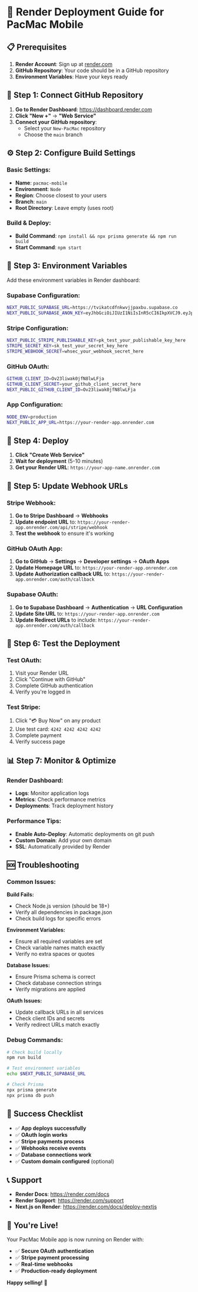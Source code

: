 # 🚀 Render Deployment Guide for PacMac Mobile

## 📋 **Prerequisites**

1. **Render Account**: Sign up at [render.com](https://render.com)
2. **GitHub Repository**: Your code should be in a GitHub repository
3. **Environment Variables**: Have your keys ready

## 🔧 **Step 1: Connect GitHub Repository**

1. **Go to Render Dashboard**: https://dashboard.render.com
2. **Click "New +"** → **"Web Service"**
3. **Connect your GitHub repository**:
   - Select your `New-PacMac` repository
   - Choose the `main` branch

## ⚙️ **Step 2: Configure Build Settings**

### **Basic Settings:**
- **Name**: `pacmac-mobile`
- **Environment**: `Node`
- **Region**: Choose closest to your users
- **Branch**: `main`
- **Root Directory**: Leave empty (uses root)

### **Build & Deploy:**
- **Build Command**: `npm install && npx prisma generate && npm run build`
- **Start Command**: `npm start`

## 🔑 **Step 3: Environment Variables**

Add these environment variables in Render dashboard:

### **Supabase Configuration:**
```bash
NEXT_PUBLIC_SUPABASE_URL=https://tvikatcdfnkwvjjpaxbu.supabase.co
NEXT_PUBLIC_SUPABASE_ANON_KEY=eyJhbGciOiJIUzI1NiIsInR5cCI6IkpXVCJ9.eyJpc3MiOiJzdXBhYmFzZSIsInJlZiI6InR2aWthdGNkZm5rd3ZqanBheGJ1Iiwicm9sZSI6ImFub24iLCJpYXQiOjE3NTc0MDMxMzgsImV4cCI6MjA3Mjk3OTEzOH0.4NmsPSyWrwy7B2wQ1HEAXLr-2ccVPAg5gnGzFsElU24
```

### **Stripe Configuration:**
```bash
NEXT_PUBLIC_STRIPE_PUBLISHABLE_KEY=pk_test_your_publishable_key_here
STRIPE_SECRET_KEY=sk_test_your_secret_key_here
STRIPE_WEBHOOK_SECRET=whsec_your_webhook_secret_here
```

### **GitHub OAuth:**
```bash
GITHUB_CLIENT_ID=Ov23liwak0jfN8lwLFja
GITHUB_CLIENT_SECRET=your_github_client_secret_here
NEXT_PUBLIC_GITHUB_CLIENT_ID=Ov23liwak0jfN8lwLFja
```

### **App Configuration:**
```bash
NODE_ENV=production
NEXT_PUBLIC_APP_URL=https://your-render-app.onrender.com
```

## 🚀 **Step 4: Deploy**

1. **Click "Create Web Service"**
2. **Wait for deployment** (5-10 minutes)
3. **Get your Render URL**: `https://your-app-name.onrender.com`

## 🔗 **Step 5: Update Webhook URLs**

### **Stripe Webhook:**
1. **Go to Stripe Dashboard** → **Webhooks**
2. **Update endpoint URL** to: `https://your-render-app.onrender.com/api/stripe/webhook`
3. **Test the webhook** to ensure it's working

### **GitHub OAuth App:**
1. **Go to GitHub** → **Settings** → **Developer settings** → **OAuth Apps**
2. **Update Homepage URL** to: `https://your-render-app.onrender.com`
3. **Update Authorization callback URL** to: `https://your-render-app.onrender.com/auth/callback`

### **Supabase OAuth:**
1. **Go to Supabase Dashboard** → **Authentication** → **URL Configuration**
2. **Update Site URL** to: `https://your-render-app.onrender.com`
3. **Update Redirect URLs** to include: `https://your-render-app.onrender.com/auth/callback`

## 🧪 **Step 6: Test the Deployment**

### **Test OAuth:**
1. Visit your Render URL
2. Click "Continue with GitHub"
3. Complete GitHub authentication
4. Verify you're logged in

### **Test Stripe:**
1. Click "💳 Buy Now" on any product
2. Use test card: `4242 4242 4242 4242`
3. Complete payment
4. Verify success page

## 📊 **Step 7: Monitor & Optimize**

### **Render Dashboard:**
- **Logs**: Monitor application logs
- **Metrics**: Check performance metrics
- **Deployments**: Track deployment history

### **Performance Tips:**
- **Enable Auto-Deploy**: Automatic deployments on git push
- **Custom Domain**: Add your own domain
- **SSL**: Automatically provided by Render

## 🆘 **Troubleshooting**

### **Common Issues:**

**Build Fails:**
- Check Node.js version (should be 18+)
- Verify all dependencies in package.json
- Check build logs for specific errors

**Environment Variables:**
- Ensure all required variables are set
- Check variable names match exactly
- Verify no extra spaces or quotes

**Database Issues:**
- Ensure Prisma schema is correct
- Check database connection strings
- Verify migrations are applied

**OAuth Issues:**
- Update callback URLs in all services
- Check client IDs and secrets
- Verify redirect URLs match exactly

### **Debug Commands:**
```bash
# Check build locally
npm run build

# Test environment variables
echo $NEXT_PUBLIC_SUPABASE_URL

# Check Prisma
npx prisma generate
npx prisma db push
```

## 🎯 **Success Checklist**

- ✅ **App deploys successfully**
- ✅ **OAuth login works**
- ✅ **Stripe payments process**
- ✅ **Webhooks receive events**
- ✅ **Database connections work**
- ✅ **Custom domain configured** (optional)

## 📞 **Support**

- **Render Docs**: https://render.com/docs
- **Render Support**: https://render.com/support
- **Next.js on Render**: https://render.com/docs/deploy-nextjs

## 🎊 **You're Live!**

Your PacMac Mobile app is now running on Render with:
- ✅ **Secure OAuth authentication**
- ✅ **Stripe payment processing**
- ✅ **Real-time webhooks**
- ✅ **Production-ready deployment**

**Happy selling!** 🚀
